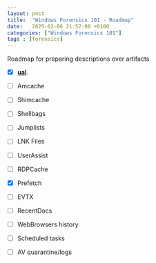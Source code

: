 ```yaml
---
layout: post
title:  "Windows Forensics 101 - Roadmap"
date:   2025-02-06 21:57:00 +0100
categories: ["Windows Forensics 101"]
tags : [forensics]
---
```


Roadmap for preparing descriptions over artifacts 

- [x] [**ual**][UAL].
- [ ] Amcache
- [ ] Shimcache
- [ ] Shellbags 
- [ ] Jumplists
- [ ] LNK Files
- [ ] UserAssist
- [ ] RDPCache 
- [x] Prefetch
- [ ] EVTX
- [ ] RecentDocs
- [ ] WebBrowsers history 
- [ ] Scheduled tasks
- [ ] AV quarantine/logs 


[ual]: <https://havnaroth.github.io/posts/forensics-ual>
